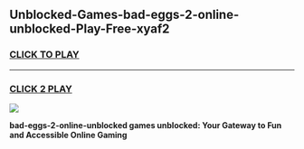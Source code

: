 
## Unblocked-Games-bad-eggs-2-online-unblocked-Play-Free-xyaf2
<h3>
<a href="https://premium76.site?title=bad-eggs-2-online-unblocked&ref=20M">CLICK TO PLAY</a></h3>
<hr>

<h3>
<a href="https://premium76.site?title=bad-eggs-2-online-unblocked&ref=20M">CLICK 2 PLAY</a>
  
</h3>

<a href="https://premium76.site?title=bad-eggs-2-online-unblocked&ref=19M"><img src="https://clearcache.store/games.png"></a>


**bad-eggs-2-online-unblocked games unblocked: Your Gateway to Fun and Accessible Online Gaming**
